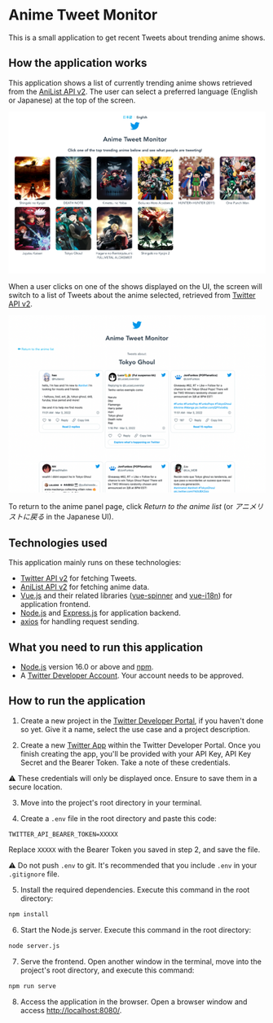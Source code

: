 # Anime Tweet Monitor

This is a small application to get recent Tweets about trending anime shows.

## How the application works

This application shows a list of currently trending anime shows retrieved from the [AniList API v2](https://anilist.gitbook.io/anilist-apiv2-docs/).
The user can select a preferred language (English or Japanese) at the top of the screen.

![Anime panel screen](./src/assets/anime-panel.png)

When a user clicks on one of the shows displayed on the UI, the screen will switch to a list of Tweets about the anime selected, retrieved from [Twitter API v2](https://developer.twitter.com/en/docs/twitter-api).

![Tweet list](./src/assets/tweet-list.png)

To return to the anime panel page, click *Return to the anime list* (or *アニメリストに戻る* in the Japanese UI).

## Technologies used

This application mainly runs on these technologies:

- [Twitter API v2](https://developer.twitter.com/en/docs/twitter-api) for fetching Tweets.
- [AniList API v2](https://anilist.gitbook.io/anilist-apiv2-docs/) for fetching anime data.
- [Vue.js](https://vuejs.org/) and their related libraries ([vue-spinner](https://github.com/greyby/vue-spinner) and [vue-i18n](https://github.com/kazupon/vue-i18n)) for application frontend.
- [Node.js](https://nodejs.org/en/) and [Express.js](https://expressjs.com/) for application backend.
- [axios](https://github.com/axios/axios) for handling request sending.

## What you need to run this application

- [Node.js](https://nodejs.org/en/) version 16.0 or above and [npm](https://www.npmjs.com/).
- A [Twitter Developer Account](https://developer.twitter.com/en/portal/petition/essential/basic-info). Your account needs to be approved.

## How to run the application

1. Create a new project in the [Twitter Developer Portal](https://developer.twitter.com/en/portal/dashboard), if you haven't done so yet. Give it a name, select the use case and a project description.

2. Create a new [Twitter App](https://developer.twitter.com/en/docs/apps/overview) within the Twitter Developer Portal. Once you finish creating the app, you'll be provided with your API Key, API Key Secret and the Bearer Token. Take a note of these credentials.

:warning: These credentials will only be displayed once. Ensure to save them in a secure location.

3. Move into the project's root directory in your terminal.

4. Create a `.env` file in the root directory and paste this code:

```
TWITTER_API_BEARER_TOKEN=XXXXX
```

Replace `XXXXX` with the Bearer Token you saved in step 2, and save the file.

:warning: Do not push `.env` to git. It's recommended that you include `.env` in your `.gitignore` file.

5. Install the required dependencies. Execute this command in the root directory:

```bash
npm install
```

6. Start the Node.js server. Execute this command in the root directory:

```bash
node server.js
```

7. Serve the frontend. Open another window in the terminal, move into the project's root directory, and execute this command:

```bash
npm run serve
```

8. Access the application in the browser. Open a browser window and access [http://localhost:8080/](http://localhost:8080/).